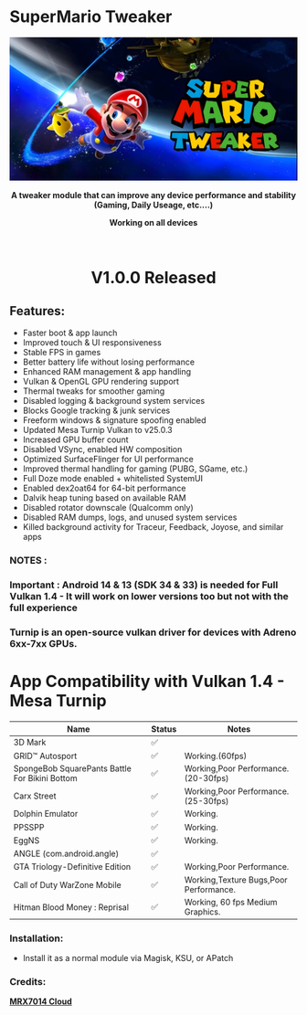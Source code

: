 # SuperMario Tweaker

<div align="center"><img src="SMTW-Banner.jpg">
  
**A tweaker module that can improve any device performance and stability (Gaming, Daily Useage, etc....)**

**Working on all devices**

<br />

# V1.0.0 Released

</div>

## Features:
- Faster boot & app launch
- Improved touch & UI responsiveness
- Stable FPS in games
- Better battery life without losing performance
- Enhanced RAM management & app handling
- Vulkan & OpenGL GPU rendering support
- Thermal tweaks for smoother gaming
- Disabled logging & background system services
- Blocks Google tracking & junk services
- Freeform windows & signature spoofing enabled
- Updated Mesa Turnip Vulkan to v25.0.3
- Increased GPU buffer count
- Disabled VSync, enabled HW composition
- Optimized SurfaceFlinger for UI performance
- Improved thermal handling for gaming (PUBG, SGame, etc.)
- Full Doze mode enabled + whitelisted SystemUI
- Enabled dex2oat64 for 64-bit performance
- Dalvik heap tuning based on available RAM
- Disabled rotator downscale (Qualcomm only)
- Disabled RAM dumps, logs, and unused system services
- Killed background activity for Traceur, Feedback, Joyose, and similar apps

### NOTES :

### Important : Android 14 & 13 (SDK 34 & 33) is needed for Full Vulkan 1.4 - It will work on lower versions too but not with the full experience
### Turnip is an open-source vulkan driver for devices with Adreno 6xx-7xx GPUs.

# App Compatibility with Vulkan 1.4 - Mesa Turnip

| Name                                            | Status | Notes                                                                                                                     |
|-------------------------------------------------|--------|---------------------------------------------------------------------------------------------------------------------------|
| 3D Mark                                         | ✅     |                                                                                                                           |
| GRID™ Autosport                                 | ✅     | Working.(60fps)                                                          |
| SpongeBob SquarePants Battle For Bikini Bottom  | ✅     | Working,Poor Performance.(20-30fps)                                      |
| Carx Street                                     | ✅     | Working,Poor Performance.(25-30fps)                                      |
| Dolphin Emulator                                | ✅     | Working.                                                                 |
| PPSSPP                                          | ✅     | Working.                                                                 |
| EggNS                                           | ✅     | Working.                                                                 |
| ANGLE (com.android.angle)                       | ✅     |                                                                                                                           |
| GTA Triology-Definitive Edition                 | ✅     | Working,Poor Performance.                                                   |
| Call of Duty WarZone Mobile                     | ✅     | Working,Texture Bugs,Poor Performance.                                    |
| Hitman Blood Money : Reprisal                   | ✅     | Working, 60 fps Medium Graphics.                                        |



### Installation:
- Install it as a normal module via Magisk, KSU, or APatch

### Credits:
<a href="https://t.me/mrx7014cloud">**MRX7014 Cloud**</a>
